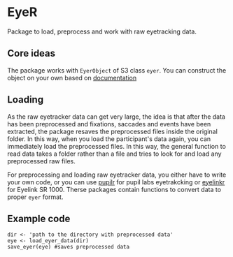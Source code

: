 # EyeR
Package to load, preprocess and work with raw eyetracking data.

## Core ideas

The package works with `EyerObject` of S3 class `eyer`. You can construct the object on your own based on [documentation](https://hejtmy.github.io/eyer/reference/EyerObject.html)

## Loading
As the raw eyetracker data can get very large, the idea is that after the data has been preprocessed and fixations, saccades and events have been extracted, the package resaves the preprocessed files inside the original folder. In this way, when you load the participant's data again, you can immediately load the preprocessed files. In this way, the general function to read data takes a folder rather than a file and tries to look for and load any preprocessed raw files.

For preprocessing and loading raw eyetracker data, you either have to write your own code, or you can use [pupilr](https://github.com/hejtmy/pupilr) for pupil labs eyetrakcking or [eyelinkr](https://github.com/hejtmy/eyelinkr) for Eyelink SR 1000. Therse packages contain functions to convert data to proper `eyer` format.

## Example code

```{r}
dir <- 'path to the directory with preprocessed data'
eye <- load_eyer_data(dir)
save_eyer(eye) #saves preprocessed data
```
